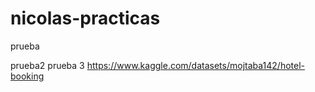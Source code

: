 # nicolas-practicas

prueba

prueba2
prueba 3 
https://www.kaggle.com/datasets/mojtaba142/hotel-booking 